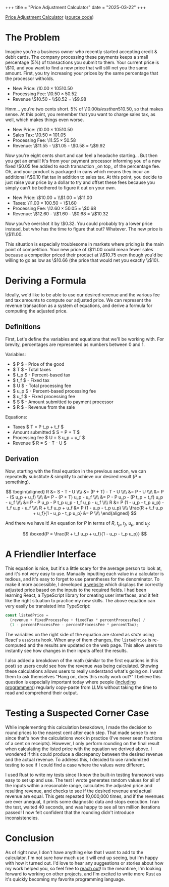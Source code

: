 +++
title = "Price Adjustment Calculator"
date = "2025-03-22"
+++

[Price Adjustment Calculator](https://laclark.me/tools/price-adjustment-calculator)
([source code](https://github.com/lucdar/price-adjustment-calculator))

# The Problem

Imagine you're a business owner who recently started accepting credit & debit
cards. The company processing these payments keeps a small percentage (5%) of
transactions you submit to them. Your current price is \\$10, and you want to
find a new price that will still net you the same amount. First, you try
increasing your prices by the same percentage that the processor witholds.

- New Price: \\$10.00 × 105% = \\$10.50
- Processing Fee: \\$10.50 × 5% = \\$0.52
- Revenue \\$10.50 - \\$0.52 = \\$9.98

Hmm... you're two cents short. 5% of \\$10.00 is less than 5% of \\$10.50, so
that makes sense. At this point, you remember that you want to charge sales tax,
as well, which makes things even worse.

- New Price: \\$10.00 × 105% = \\$10.50
- Sales Tax: \\$10.50 × 10% = \\$1.05
- Processing Fee: \\$11.55 × 5% = \\$0.58
- Revenue: \\$11.55 - \\$1.05 - \\$0.58 = \\$9.92

Now you're eight cents short and can feel a headache starting... But then you
get an email! It's from your payment processor informing you of a new fixed
\\$0.05 fee added to each transaction _on top_ of the percentage fee. Oh, and
your product is packaged in cans which means they incur an additional \\$0.10
flat tax in addition to sales tax. At this point, you decide to just raise your
price by a dollar to try and offset these fees because you simply can't be
bothered to figure it out on your own.

- New Price: \\$10.00 + \\$1.00 = \\$11.00
- Taxes: \\$11.00 × 10% + \\$0.50 = \\$1.60
- Processing Fee: \\$12.60 × 5% + \\$0.05 = \\$0.68
- Revenue: \\$12.60 - \\$1.60 - \\$0.68 = \\$10.32

Now you've overshot it by \\$0.32. You could probably try a lower price instead,
but who has the time to figure that out? Whatever. The new price is \\$11.00.

This situation is especially troublesome in markets where pricing is the main
point of competition. Your new price of \\$11.00 could mean fewer sales because
a competitor priced their product at \\$10.75 even though you'd be willing to go
as low as \\$10.66 (the price that would net you exactly \\$10).

# Deriving a Formula

Ideally, we'd like to be able to use our desired revenue and the various fee and
tax amounts to compute our adjusted price. We can represent the revenue
transaction as a system of equations, and derive a formula for computing the
adjusted price.

## Definitions

First, Let's define the variables and equations that we'll be working with. For
brevity, percentages are represented as numbers between 0 and 1.

Variables:

- $ P $ - Price of the good
- $ T $ - Total taxes
- $ t_p $ - Percent-based tax
- $ t_f $ - Fixed tax
- $ U $ - Total processing fee
- $ u_p $ - Percent-based processing fee
- $ u_f $ - Fixed processing fee
- $ S $ - Amount submitted to payment processor
- $ R $ - Revenue from the sale

Equations:

- Taxes $ T = P t_p + t_f $
- Amount submitted $ S = P + T $
- Processing fee $ U = S u_p + u_f $
- Revenue $ R = S - T - U $

## Derivation

Now, starting with the final equation in the previous section, we can repeatedly
substitute & simplify to achieve our desired result ($P$ = something).

$$
  \begin{aligned}
    R &= S - T - U \\\\
      &= (P + T) - T - U \\\\
      &= P - U \\\\
      &= P - (S u_p + u_f) \\\\
      &= P - (P + T) u_p - u_f \\\\
      &= P - P u_p - (P t_p + t_f) u_p - u_f \\\\
      &= P - P u_p - P t_p u_p - t_f u_p - u_f \\\\
    R &= P (1 - u_p - t_p u_p) - t_f u_p - u_f \\\\
    R + t_f u_p + u_f &= P (1 - u_p - t_p u_p) \\\\
    \frac{R + t_f u_p + u_f}{1 - u_p - t_p u_p} &= P \\\\
  \end{aligned}
$$

And there we have it! An equation for $P$ in terms of $R$, $t_p$, $t_f$, $u_p$,
and $u_f$:

$$
  \boxed{P = \frac{R + t_f u_p + u_f}{1 - u_p - t_p u_p}}
$$

# A Friendlier Interface

This equation is nice, but it's a little scary for the average person to look
at, and it's not very easy to use. Manually inputting each value in a calculator
is tedious, and it's easy to forget to use parentheses for the denominator. To
make it more accessible, I developed
[a website](https://laclark.me/tools/price-adjustment-calculator) which displays
the correctly adjusted price based on the inputs to the required fields. I had
been learning React, a TypeScript library for creating user interfaces, and it
felt like the right situation to practice my new skills. The above equation can
very easily be translated into TypeScript:

```TypeScript
const listedPrice =
  (revenue + fixedProcessFee + fixedTax * percentProcessFee) /
  (1 - percentProcessFee - percentProcessFee * percentTax);
```

The variables on the right side of the equation are stored as _state_ using
React's `useState` hook. When any of them changes, the `listedPrice` is
re-computed and the results are updated on the web page. This allow users to
instantly see how changes in their inputs affect the results.

<!-- add image here -->

I also added a breakdown of the math (similar to the first equations in this
post) so users could see how the revenue was being calculated. Showing these
calculations allows users to really understand what's going on. I want them to
ask themselves "Hang on, does this really work out?" I believe this question is
especially important today where people
([including programmers](https://maximilian-schwarzmueller.com/articles/vibe-coding-is-not-my-future/))
regularly copy-paste from LLMs without taking the time to read and comprehend
their output.

# Testing a Suspected Corner Case

While implementing this calculation breakdown, I made the decision to round
prices to the nearest cent after each step. That made sense to me since that's
how the calculations work in practice (I've never seen fractions of a cent on
receipts). However, I only perform rounding on the final result when calculating
the listed price with the equation we derived above. I wondered if this could
produce a discrepancy between the desired revenue and the actual revenue. To
address this, I decided to use randomized testing to see if I could find a case
where the values were different.

I used Rust to write my tests since I knew the built-in testing framework was
easy to set up and use. The test I wrote generates random values for all of the
inputs within a reasonable range, calculates the adjusted price and resulting
revenue, and checks to see if the desired revenue and actual revenue are equal.
This gets repeated 10,000,000 times, and if the revenues are ever unequal, it
prints some diagnostic data and stops execution. I ran the test, waited 40
seconds, and was happy to see all ten million iterations passed! I now felt
confident that the rounding didn't introduce inconsistencies.

# Conclusion

As of right now, I don't have anything else that I want to add to the
calculator. I'm not sure how much use it will end up seeing, but I'm happy with
how it turned out. I'd love to hear any suggestions or stories about how my work
helped you, so feel free to [reach out](@/contact.md)! In the meantime, I'm
looking forward to working on other projects, and I'm excited to write more Rust
as it's quickly becoming my favorite programming language.

<!-- Fixed processing fees are usually per-transaction rather than per-item, so if a
customer buys more than one item in a single transaction, you may _overshoot_
the desired revenue for that transaction. One way to adjust for this is to
divide the fixed processing fee by the average number of items per transaction. -->
